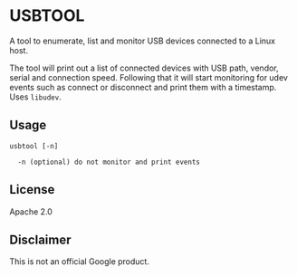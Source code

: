USBTOOL
=======
A tool to enumerate, list and monitor USB devices connected to a Linux host.

The tool will print out a list of connected devices with USB path, vendor, serial and connection speed. Following that it will start monitoring for udev events such as connect or disconnect and print them with a timestamp. Uses `libudev`.

Usage
-----

```
usbtool [-n]

  -n (optional) do not monitor and print events
```

License
-------
Apache 2.0

Disclaimer
----------
This is not an official Google product.